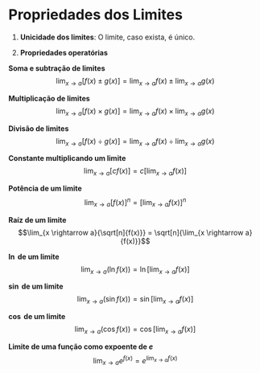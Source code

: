 # Propriedades dos Limites

1. **Unicidade dos limites**: O limite, caso exista, é único.

2. **Propriedades operatórias**

**Soma e subtração de limites**
$$\lim_{x \rightarrow a}{[f(x) \pm g(x)]} = \lim_{x \rightarrow a}{f(x) \pm \lim_{x \rightarrow a}{g(x)}}$$

**Multiplicação de limites**
$$\lim_{x \rightarrow a}{[f(x) \times g(x)]} = \lim_{x \rightarrow a}{f(x) \times \lim_{x \rightarrow a}{g(x)}}$$


**Divisão de limites**
$$\lim_{x \rightarrow a}{[f(x) \div g(x)]} = \lim_{x \rightarrow a}{f(x) \div \lim_{x \rightarrow a}{g(x)}}$$

**Constante multiplicando um limite**
$$\lim_{x \rightarrow a}{[c f(x)]} = c \left[\lim_{x \rightarrow a}{f(x)}\right]$$

**Potência de um limite**
$$\lim_{x \rightarrow a}{[f(x)]^n} = \left[\lim_{x \rightarrow a}{f(x)}\right]^n$$

**Raíz de um limite**
$$\lim_{x \rightarrow a}{\sqrt[n]{f(x)}} = \sqrt[n]{\lim_{x \rightarrow a}{f(x)}}$$

**$\ln$ de um limite**
$$\lim_{x \rightarrow a}{(\ln f(x))} = \ln \left[ \lim_{x \rightarrow a}{f(x)}\right]$$

**$\sin$ de um limite**
$$\lim_{x \rightarrow a}{(\sin f(x))} = \sin \left[ \lim_{x \rightarrow a}{f(x)}\right]$$

**$\cos$ de um limite**
$$\lim_{x \rightarrow a}{(\cos f(x))} = \cos \left[ \lim_{x \rightarrow a}{f(x)}\right]$$

**Limite de uma função como expoente de $e$**
$$\lim_{x \rightarrow a}{e^{f(x)}} = e^{\lim_{x \rightarrow a}{f(x)}}$$
